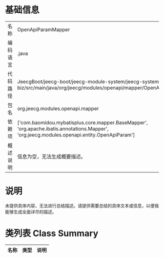 # 基础信息

|      |      |
|------|------|
| 名称 | OpenApiParamMapper |
| 编码语言 | .java |
| 代码路径 | JeecgBoot/jeecg-boot/jeecg-module-system/jeecg-system-biz/src/main/java/org/jeecg/modules/openapi/mapper/OpenApiParamMapper.java |
| 包名 | org.jeecg.modules.openapi.mapper |
| 依赖项 | ['com.baomidou.mybatisplus.core.mapper.BaseMapper', 'org.apache.ibatis.annotations.Mapper', 'org.jeecg.modules.openapi.entity.OpenApiParam'] |
| 概述说明 | 信息为空，无法生成概要描述。 |

# 说明

未提供具体内容，无法进行总结描述。请提供需要总结的具体文本或信息，以便我能够生成全面详尽的描述。

# 类列表 Class Summary

| 名称   | 类型  | 说明 |
|-------|------|-------------|




